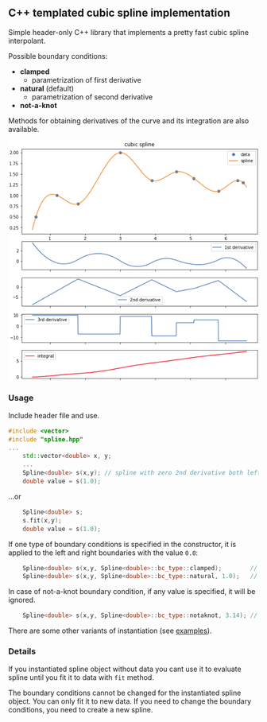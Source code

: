 ## C++ templated cubic spline implementation

Simple header-only C++ library that implements a pretty fast cubic spline interpolant. 

Possible boundary conditions:
- **clamped**
    - parametrization of first derivative
- **natural** (default)
    - parametrization of second derivative
- **not-a-knot**

Methods for obtaining derivatives of the curve and its integration are also available.

![screenshot](./examples/img/spline.png)

### Usage

Include header file and use.

```C++
#include <vector>
#include "spline.hpp"
...
    std::vector<double> x, y;
    ...
    Spline<double> s(x,y); // spline with zero 2nd derivative both left abd right (natural)
    double value = s(1.0);
```
...or
```C++
    Spline<double> s;
    s.fit(x,y);
    double value = s(1.0);
```

If one type of boundary conditions is specified in the constructor, it is applied to the left and right boundaries with the value `0.0`:
```C++
    Spline<double> s(x,y, Spline<double>::bc_type::clamped);        // zero left and right 1st derivative 
    Spline<double> s(x,y, Spline<double>::bc_type::natural, 1.0);   // 1.0 left and right 2nd derivative 
```
In case of not-a-knot boundary condition, if any value is specified, it will be ignored.
```C++
    Spline<double> s(x,y, Spline<double>::bc_type::notaknot, 3.14); // left and right not-a-knot spline segments
```

There are some other variants of instantiation (see [examples](./examples)).

### Details

If you instantiated spline object without data you cant use it to evaluate spline until you fit it to data with `fit` method.

The boundary conditions cannot be changed for the instantiated spline object. You can only fit it to new data.
If you need to change the boundary conditions, you need to create a new spline.